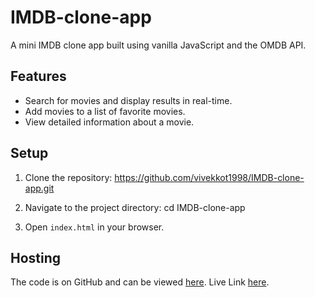 # IMDB-clone-app

A mini IMDB clone app built using vanilla JavaScript and the OMDB API.

## Features

- Search for movies and display results in real-time.
- Add movies to a list of favorite movies.
- View detailed information about a movie.

## Setup

1. Clone the repository:
   https://github.com/vivekkot1998/IMDB-clone-app.git

2. Navigate to the project directory:
   cd IMDB-clone-app

3. Open `index.html` in your browser.

## Hosting

The code is on GitHub and can be viewed [here](https://github.com/vivekkot1998/IMDB-clone-app.git).
Live Link [here](https://imdb-clone-app-vivek-kotharis-projects.vercel.app/).
